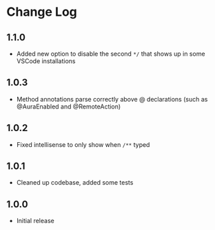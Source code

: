 # Change Log

## 1.1.0
- Added new option to disable the second `*/` that shows up in some VSCode installations

## 1.0.3
- Method annotations parse correctly above @ declarations (such as @AuraEnabled and @RemoteAction)

## 1.0.2
- Fixed intellisense to only show when `/**` typed

## 1.0.1
- Cleaned up codebase, added some tests

## 1.0.0
- Initial release